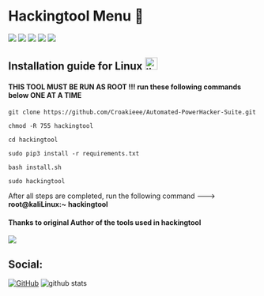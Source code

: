 # Hackingtool Menu 🧰

![](https://github.com/Croakieee/hackingtool/blob/master/images/A00.jpeg)
![](https://github.com/Croakieee/hackingtool/blob/master/images/A0.jpeg)
![](https://github.com/Croakieee/hackingtool/blob/master/images/A1.jpeg)
![](https://github.com/Croakieee/hackingtool/blob/master/images/A2.jpeg)
![](https://github.com/Croakieee/hackingtool/blob/master/images/A4.jpeg)

## Installation guide for Linux <img src="https://konpa.github.io/devicon/devicon.git/icons/linux/linux-original.svg" alt="linux" width="25" height="25"/></p><p align="center">

#### THIS TOOL MUST BE RUN AS ROOT !!! run these following commands below ONE AT A TIME 

    git clone https://github.com/Croakieee/Automated-PowerHacker-Suite.git
    
    chmod -R 755 hackingtool  
    
    cd hackingtool
    
    sudo pip3 install -r requirements.txt
    
    bash install.sh
    
    sudo hackingtool

After all steps are completed, run the following command ---> **root@kaliLinux:~** **hackingtool**

#### Thanks to original Author of the tools used in hackingtool

<img src ="https://img.shields.io/badge/Important-notice-red" />


## Social:
[![GitHub](https://img.shields.io/badge/-GitHub-181717?style=flat-square&logo=github&link=https://github.com/Croakieee/)](https://github.com/Croakieee)
![github stats](https://github-readme-stats.vercel.app/api?username=Z4nzu&show_icons=true&title_color=fff&icon_color=79ff97&text_color=9f9f9f&bg_color=151515)

